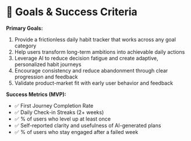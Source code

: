 # 🎯 Goals & Success Criteria

**Primary Goals:**

1. Provide a frictionless daily habit tracker that works across any goal category
2. Help users transform long-term ambitions into achievable daily actions
3. Leverage AI to reduce decision fatigue and create adaptive, personalized habit journeys
4. Encourage consistency and reduce abandonment through clear progression and feedback
5. Validate product-market fit with early user behavior and feedback

**Success Metrics (MVP):**

* ✅ First Journey Completion Rate
* ✅ Daily Check-in Streaks (2+ weeks)
* ✅ % of users who level up at least once
* ✅ Self-reported clarity and usefulness of AI-generated plans
* ✅ % of users who stay engaged after a failed week
